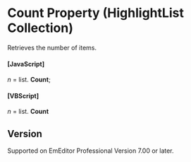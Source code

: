# Count Property (HighlightList Collection)

Retrieves the number of items.

#### \[JavaScript\]

_n_ =
list. **Count**;

#### \[VBScript\]

_n_ =
list. **Count**

## Version

Supported on EmEditor Professional Version 7.00 or later.
